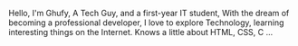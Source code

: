 Hello,
I'm Ghufy,
A Tech Guy, and a first-year IT student,
With the dream of becoming a professional developer,
I love to explore Technology,
learning interesting things on the Internet.
Knows a little about HTML, CSS, C ...

<!---
Ghufran29/Ghufran29 is a ✨ special ✨ repository because its `README.md` (this file) appears on your GitHub profile.
You can click the Preview link to take a look at your changes.
--->
